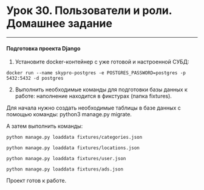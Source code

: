 # Урок 30. Пользователи и роли. Домашнее задание 
***

#### Подготовка проекта Django

1. Установите docker-контейнер с уже готовой и настроенной СУБД:
```
docker run --name skypro-postgres -e POSTGRES_PASSWORD=postgres -p 5432:5432 -d postgres
```

2. Выполнить необходимые команды для подготовки базы данных к работе:
наполнение находится в фикстурах (папка fixtures).

Для начала нужно создать необходимые таблицы в базе данных с помощью команды:
python3 manage.py migrate.

А затем выполнить команды:

```
python manage.py loaddata fixtures/categories.json

python manage.py loaddata fixtures/locations.json

python manage.py loaddata fixtures/user.json

python manage.py loaddata fixtures/ads.json
```
Проект готов к работе.



